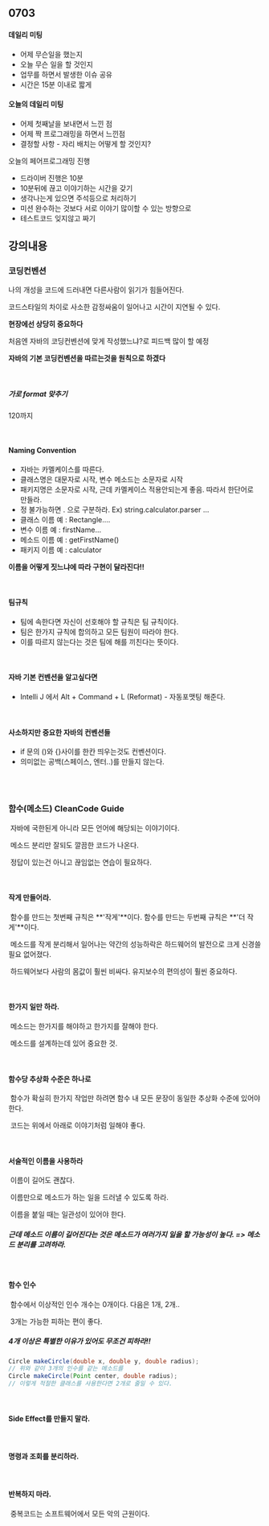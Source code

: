 ## 0703

#### 데일리 미팅

- 어제 무슨일을 했는지
- 오늘 무슨 일을 할 것인지 
- 업무를 하면서 발생한 이슈 공유
- 시간은 15분 이내로 짧게



#### 오늘의 데일리 미팅

- 어제 첫째날을 보내면서 느낀 점
- 어제 짝 프로그래밍을 하면서 느낀점
- 결정할 사항 - 자리 배치는 어떻게 할 것인지?



오늘의 페어프로그래밍 진행

- 드라이버 진행은 10분 
- 10분뒤에 끊고 이야기하는 시간을 갖기
- 생각나는게 있으면 주석등으로 처리하기
- 미션 완수하는 것보다 서로 이야기 많이할 수 있는 방향으로
- 테스트코드 잊지않고 짜기 



## 강의내용

### 코딩컨벤션

나의 개성을 코드에 드러내면 다른사람이 읽기가 힘들어진다.

코드스타일의 차이로 사소한 감정싸움이 일어나고 시간이 지연될 수 있다. 

**현장에선 상당히 중요하다**

처음엔 자바의 코딩컨벤션에 맞게 작성했느냐?로 피드백 많이 할 예정

**자바의 기본 코딩컨벤션을 따르는것을 원칙으로 하겠다**

</br>

##### 가로 format 맞추기

120까지

</br>

#### Naming Convention

- 자바는 카멜케이스를 따른다. 
- 클래스명은 대문자로 시작, 변수 메소드는 소문자로 시작
- 패키지명은 소문자로 시작, 근데 카멜케이스 적용안되는게 좋음. 따라서 한단어로 만들라.
- 정 불가능하면 . 으로 구분하라. Ex) string.calculator.parser ...
- 클래스 이름 예 : Rectangle....
- 변수 이름 예 : firstName...
- 메소드 이름 예 : getFirstName()
- 패키지 이름 예 :  calculator

**이름을 어떻게 짓느냐에 따라 구현이 달라진다!!**

</br>

#### 팀규칙

- 팀에 속한다면 자신이 선호해야 할 규칙은 팀 규칙이다. 
- 팀은 한가지 규칙에 합의하고 모든 팀원이 따라야 한다. 
- 이를 따르지 않는다는 것은 팀에 해를 끼친다는 뜻이다. 

</br>

#### 자바 기본 컨벤션을 알고싶다면

- Intelli J 에서 Alt + Command + L (Reformat) - 자동포맷팅 해준다. 

</br>

#### 사소하지만 중요한 자바의 컨벤션들

- if 문의 ()와 {}사이를 한칸 띄우는것도 컨벤션이다.
- 의미없는 공백(스페이스, 엔터..)를 만들지 않는다. 

</br>

</br>

### 함수(메소드) CleanCode Guide

​	자바에 국한된게 아니라 모든 언어에 해당되는 이야기이다. 

​	메소드 분리만 잘되도 깔끔한 코드가 나온다. 

​	정답이 있는건 아니고 끊임없는 연습이 필요하다. 

</br>

#### 작게 만들어라. 

​	함수를 만드는 첫번째 규칙은 **'작게'**이다. 함수를 만드는 두번째 규칙은 **'더 작게'**이다. 

​	메소드를 작게 분리해서 일어나는 약간의 성능하락은 하드웨어의 발전으로 크게 신경쓸 필요 없어졌다. 

​	하드웨어보다 사람의 몸값이 훨씬 비싸다. 유지보수의 편의성이 훨씬 중요하다. 

</br>

#### 한가지 일만 하라. 

​	메소드는 한가지를 해야하고 한가지를 잘해야 한다. 

​	메소드를 설계하는데 있어 중요한 것.

</br>

#### 함수당 추상화 수준은 하나로

​	함수가 확실히 한가지 작업만 하려면 함수 내 모든 문장이 동일한 추상화 수준에 있어야 한다. 

​	코드는 위에서 아래로 이야기처럼 일해야 좋다.

</br>

#### 서술적인 이름을 사용하라

​	이름이 길어도 괜찮다.

​	이름만으로 메소드가 하는 일을 드러낼 수 있도록 하라. 

​	이름을 붙일 때는 일관성이 있어야 한다. 

##### 	근데 메소드 이름이 길어진다는 것은 메소드가 여러가지 일을 할 가능성이 높다. => 메소드 분리를 고려하라. 

</br>

#### 함수 인수

​	함수에서 이상적인 인수 개수는 0개이다. 다음은 1개, 2개.. 

​	3개는 가능한 피하는 편이 좋다. 

##### 	4개 이상은 특별한 이유가 있어도 무조건 피하라!!

``` Java
Circle makeCircle(double x, double y, double radius);
// 위와 같이 3개의 인수를 같는 메소드를
Circle makeCircle(Point center, double radius);
// 이렇게 적절한 클래스를 사용한다면 2개로 줄일 수 있다. 
```

</br>

#### Side Effect를 만들지 말라. 

</br>

#### 명령과 조회를 분리하라. 

</br>

#### 반복하지 마라. 

​	중복코드는 소프트웨어에서 모든 악의 근원이다. 

